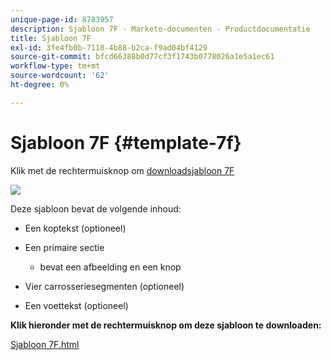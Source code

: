 ```yaml
---
unique-page-id: 8783957
description: Sjabloon 7F - Marketo-documenten - Productdocumentatie
title: Sjabloon 7F
exl-id: 3fe4fb0b-7118-4b88-b2ca-f9ad04bf4129
source-git-commit: bfcd66388b0d77cf3f1743b0778026a1e5a1ec61
workflow-type: tm+mt
source-wordcount: '62'
ht-degree: 0%

---
```


# Sjabloon 7F {#template-7f}

Klik met de rechtermuisknop om [downloadsjabloon 7F](https://experienceleague.adobe.com/landing/marketo/lp-templates/template-7f.html)

![](assets/image2015-7-29-14-3a52-3a10.png)

Deze sjabloon bevat de volgende inhoud:

* Een koptekst (optioneel)
* Een primaire sectie

   * bevat een afbeelding en een knop

* Vier carrosseriesegmenten (optioneel)
* Een voettekst (optioneel)

**Klik hieronder met de rechtermuisknop om deze sjabloon te downloaden:**

[Sjabloon 7F.html](https://experienceleague.adobe.com/landing/marketo/lp-templates/template-7f.html)
